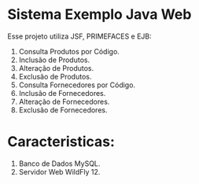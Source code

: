 # Sistema Exemplo Java Web

Esse projeto utiliza JSF, PRIMEFACES e EJB:

1. Consulta Produtos por Código.
2. Inclusão de Produtos.
3. Alteração de Produtos.
4. Exclusão de Produtos.
5. Consulta Fornecedores por Código.
6. Inclusão de Fornecedores.
7. Alteração de Fornecedores.
8. Exclusão de Fornecedores.

# Caracteristicas:

1. Banco de Dados MySQL.
2. Servidor Web WildFly 12.
